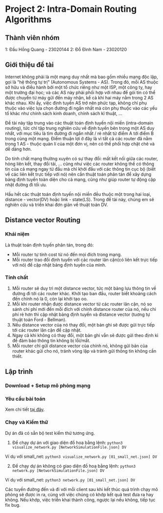 # Project 2: Intra-Domain Routing Algorithms

## Thành viên nhóm

1: Đầu Hồng Quang - 23020144
2: Đỗ Đình Nam - 23020120

## Giới thiệu đề tài

Internet không phải là một mạng duy nhất mà bao gồm nhiều mạng độc lập, gọi là "hệ thống tự trị" (Autonomous Systems - AS). Trong đó, mỗi AS thuộc sở hữu và điều hành bởi một tổ chức riêng như một ISP, một công ty, hay một trường đại học; và các AS này phải phối hợp với nhau để gói tin có thể được chuyển từ máy gửi đến máy nhận, kể cả khi hai máy nằm trong 2 AS khác nhau. Khi ấy, việc định tuyến AS trở nên phức tạp, không chỉ phụ thuộc vào việc lựa chọn đường đi ngắn nhất mà còn phụ thuộc vào các yếu tố khác như chính sách kinh doanh, chính sách kĩ thuật, ...

Đề tài này tập trung vào các thuật toán định tuyến nội miền (intra-domain routing), tức chỉ tập trung nghiên cứu về định tuyến bên trong một AS duy nhất, với mục tiêu là tìm đường đi ngắn nhất / rẻ nhất từ điểm A tới điểm B trong cùng một mạng. Điểm thuận lợi ở đây là vì tất cả các router đã nằm trong 1 AS - thuộc quản lí của một đơn vị, nên có thể phối hợp chặt chẽ và dễ dàng hơn.

Do tính chất mạng thường xuyên có sự thay đổi: mất kết nối giữa các router, hỏng liên kết, thay đổi tải, ... cũng như việc các router không thể có thông tin của cả mạng ngay từ đầu mà chỉ khởi đầu với các thông tin cục bộ (biết về các liên kết trực tiếp với nó) nên cần thuật toán phân tán để xây dựng bảng định tuyến toàn diện cho cả mạng, cũng như giúp router tự động cập nhật đường đi tối ưu.

Hầu hết các thuật toán định tuyến nội miền đều thuộc một trong hai loại, 
distance - vector(DV) hoặc link - state(LS). Trong đề tài này, chúng em sẽ nghiên cứu và triển khai đơn giản về thuật toán DV.

## Distance vector Routing

### Khái niệm

Là thuật toán định tuyến phân tán, trong đó:
- Mỗi router tự tính cost từ nó đến mọi đích trong mạng.
- Mỗi router trao đổi định tuyến với các router lân cận(có liên kết trực tiếp với nó) để cập nhật bảng định tuyến của mình.

### Tính chất

1. Mỗi router sẽ duy trì một distance vector, tức một bảng lưu thông tin về đường đi tới các router khác. Khởi tạo ban đầu, router biết khoảng cách đến chính nó là 0, còn lại khởi tạo oo.
2. Mỗi khi router nhận được distance vector từ các router lân cận, nó so sánh chi phí mới đến mỗi đích với chính distance router của nó, nếu chi phí rẻ hơn thì cập nhật bảng định tuyến và đistance vector (tuơng tự thuật toán Ford - Bellman).
3. Nếu distance vector của nó thay đổi, một bản ghi sẽ được gửi trực tiếp tới các router lân cận để cập nhật.
4. Ngay cả khi không có thay đổi, một bản ghi vẫn sẽ được gửi theo định kì để đảm bảo thông tin không bị lỗi/mất.
5. Mỗi router chỉ gửi distance vector của chính nó, không gửi bản của router khác gửi cho nó, tránh vòng lặp và tránh gửi thông tin không cần thiết.

## Lập trình

### Download + Setup mô phỏng mạng

### Yêu cầu bài toán

Xem chi tiết [tại đây](https://github.com/Harvard-CS145/routing?tab=readme-ov-file#implementation-instructions).

### Chạy và Kiểm thử

Dự án đã có sẵn bộ test kiểm thử tương ứng.

1. Để chạy dự án với giao diện đồ hoạ bằng lệnh:
`python3 visualize_network.py [NetworkSimulationFile.json] DV`

Ví dụ với small_net: 
`python3 visualize_network.py [01_small_net.json] DV`

2. Để chạy dự án không có giao diện đồ hoạ bằng lệnh:
`python3 network.py [NetworkSimulationFile.json] DV`

Ví dụ với small_net: 
`python3 network.py [01_small_net.json] DV`

Các tuyến đường đến và đi với mỗi client sau khi kết thúc quá trình chạy mô phỏng sẽ được in ra, cùng với việc chúng có khớp kết quả test đưa ra hay không. Nếu khớp, việc triển khai thành công, ngược lại nếu không, tiếp tục fix bug.
